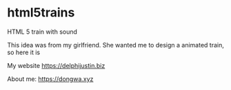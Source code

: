 # html5trains
HTML 5 train with sound

This idea was from my girlfriend. She wanted me to design a animated train, so here it is

My website https://delphijustin.biz

About me: https://dongwa.xyz
